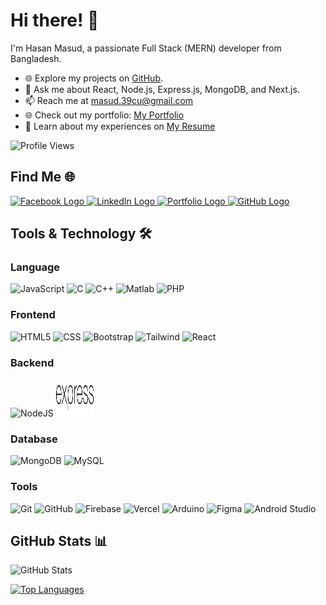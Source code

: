 # Hi there! 👋

I'm Hasan Masud, a passionate Full Stack (MERN) developer from Bangladesh.

- 🌐 Explore my projects on [GitHub](https://github.com/HasanMasud1039).
- 💬 Ask me about React, Node.js, Express.js, MongoDB, and Next.js.
- 📫 Reach me at [masud.39cu@gmail.com](mailto:masud.39cu@gmail.com)
- 🌐 Check out my portfolio: [My Portfolio](https://hasan-masud.netlify.app/)
- 📄 Learn about my experiences on [My Resume](https://drive.google.com/file/d/1iG3f0fVt1ohlnSz69NNa9iOENJy8qSSS/view?usp=sharing)

![Profile Views](https://komarev.com/ghpvc/?username=HasanMasud1039&label=Profile%20views&color=0e75b6&style=flat)

## Find Me 🌐
<div class="gap-8 space-x-4">
  <a href="https://www.facebook.com/hasan.masud.1234" class="rounded-full mx-2">
    <img src="https://github.com/rahuldkjain/github-profile-readme-generator/blob/master/src/images/icons/Social/facebook.svg" alt="Facebook Logo" width="46" height="46">
  </a>

  <a href="https://www.linkedin.com/in/hasan-masud-110203/">
    <img src="https://github.com/rahuldkjain/github-profile-readme-generator/blob/master/src/images/icons/Social/linked-in-alt.svg" class="rounded-full" alt="LinkedIn Logo" width="50" height="50">
  </a>

  <a href="https://hasan-masud.netlify.app/">
    <img src="https://cdn-icons-png.flaticon.com/512/726/726005.png" alt="Portfolio Logo" class="rounded-xl" width="50" height="50">
  </a>

  <a href="https://github.com/HasanMasud1039">
    <img src="https://github.com/rahuldkjain/github-profile-readme-generator/blob/master/src/images/icons/Social/github.svg" alt="GitHub Logo" class="rounded-xl text-black" width="50" height="50">
  </a>
</div>

## Tools & Technology 🛠️
### Language
<div>
  <img src="https://github.com/rahuldkjain/github-profile-readme-generator/blob/master/src/images/icons/ProgrammingLanguages/javascript.svg" alt="JavaScript" class="rounded-xl" width="60" height="60">
  <img src="https://github.com/rahuldkjain/github-profile-readme-generator/blob/master/src/images/icons/ProgrammingLanguages/c.svg" alt="C" class="rounded-xl" width="60" height="60">
  <img src="https://github.com/rahuldkjain/github-profile-readme-generator/blob/master/src/images/icons/ProgrammingLanguages/cpp.svg" alt="C++" class="rounded-xl" width="60" height="60">
  <img src="https://upload.wikimedia.org/wikipedia/commons/thumb/2/21/Matlab_Logo.png/667px-Matlab_Logo.png" alt="Matlab" class="rounded-xl" width="60" height="60">
  <img src="https://github.com/rahuldkjain/github-profile-readme-generator/blob/master/src/images/icons/ProgrammingLanguages/php.svg" alt="PHP" class="rounded-xl" width="60" height="60">
</div>

### Frontend
<div>
  <img src="https://github.com/rahuldkjain/github-profile-readme-generator/blob/master/src/images/icons/FrontendDevelopment/html.svg" alt="HTML5" class="rounded-xl" width="60" height="60">
  <img src="https://github.com/rahuldkjain/github-profile-readme-generator/blob/master/src/images/icons/FrontendDevelopment/css.svg" alt="CSS" class="rounded-xl" width="60" height="60">
  <img src="https://github.com/rahuldkjain/github-profile-readme-generator/blob/master/src/images/icons/FrontendDevelopment/bootstrap.svg" alt="Bootstrap" class="rounded-xl" width="60" height="60">
  <img src="https://github.com/rahuldkjain/github-profile-readme-generator/blob/master/src/images/icons/FrontendDevelopment/tailwind.svg" alt="Tailwind" class="rounded-xl" width="60" height="60">
  <img src="https://github.com/rahuldkjain/github-profile-readme-generator/blob/master/src/images/icons/FrontendDevelopment/reactjs.svg" alt="React" class="rounded-xl" width="60" height="60">
</div>

### Backend
<div>
  <img src="https://github.com/rahuldkjain/github-profile-readme-generator/blob/master/src/images/icons/BackendDevelopment/nodejs.svg" alt="NodeJS" class="rounded-xl" width="60" height="60">
  <img src="https://github.com/rahuldkjain/github-profile-readme-generator/blob/master/src/images/icons/BackendDevelopment/express.svg" alt="ExpressJS" class="rounded-xl" width="60" height="60">
</div>

### Database
<div>
  <img src="https://github.com/rahuldkjain/github-profile-readme-generator/blob/master/src/images/icons/Database/mongodb.svg" alt="MongoDB" class="rounded-xl" width="60" height="60">
  <img src="https://github.com/rahuldkjain/github-profile-readme-generator/blob/master/src/images/icons/Database/mysql.svg" alt="MySQL" class="rounded-xl" width="60" height="60">
</div>

### Tools
<div>
  <img src="https://git-scm.com/images/logos/downloads/Git-Icon-Black.png" alt="Git" class="rounded-xl" width="60" height="60">
  <img src="https://github.githubassets.com/images/modules/logos_page/GitHub-Mark.png" alt="GitHub" class="rounded-xl" width="60" height="60">
  <img src="https://w7.pngwing.com/pngs/246/288/png-transparent-firebase-hd-logo-thumbnail.png" alt="Firebase" class="rounded-xl" width="60" height="60">
  <img src="https://seeklogo.com/images/V/vercel-logo-F748E39008-seeklogo.com.png" alt="Vercel" class="rounded-xl" width="60" height="60">
  <img src="https://github.com/rahuldkjain/github-profile-readme-generator/blob/master/src/images/icons/Other/arduino.svgg" alt="Arduino" class="rounded-xl" width="60" height="60">
  <img src="https://logowik.com/content/uploads/images/figma.jpg" alt="Figma" class="rounded-xl" width="60" height="60">
  <img src="https://upload.wikimedia.org/wikipedia/commons/thumb/e/e3/Android_Studio_Icon_%282014-2019%29.svg/1200px-Android_Studio_Icon_%282014-2019%29.svg.png" alt="Android Studio" class="rounded-xl" width="60" height="60">
</div>

## GitHub Stats 📊
![GitHub Stats](https://github-readme-stats.vercel.app/api?username=HasanMasud1039&theme=react&show_icons=true)

[![Top Languages](https://github-readme-stats.vercel.app/api/top-langs/?username=HasanMasud1039&theme=react&show_icons=true&theme=cobalt)](https://github.com/HasanMasud1039/github-readme-stats)
